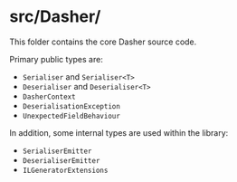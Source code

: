 ﻿# src/Dasher/

This folder contains the core Dasher source code.

Primary public types are:

* `Serialiser` and `Serialiser<T>`
* `Deserialiser` and `Deserialiser<T>`
* `DasherContext`
* `DeserialisationException`
* `UnexpectedFieldBehaviour`

In addition, some internal types are used within the library:

* `SerialiserEmitter`
* `DeserialiserEmitter`
* `ILGeneratorExtensions`
